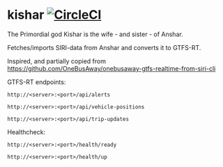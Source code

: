 # kishar [![CircleCI](https://circleci.com/gh/entur/kishar/tree/master.svg?style=svg)](https://circleci.com/gh/entur/kishar/tree/master)

The Primordial god Kishar is the wife - and sister - of Anshar.

Fetches/imports SIRI-data from Anshar and converts it to GTFS-RT.

Inspired, and partially copied from https://github.com/OneBusAway/onebusaway-gtfs-realtime-from-siri-cli

GTFS-RT endpoints:
```
http://<server>:<port>/api/alerts

http://<server>:<port>/api/vehicle-positions

http://<server>:<port>/api/trip-updates
```


Healthcheck:
```
http://<server>:<port>/health/ready

http://<server>:<port>/health/up
```
